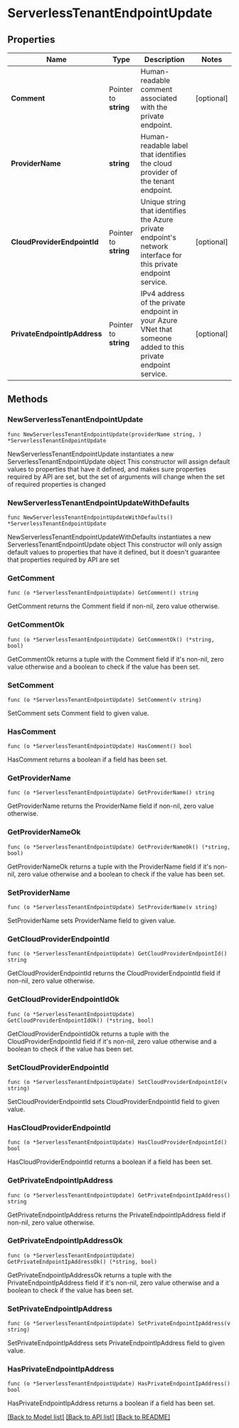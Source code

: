 # ServerlessTenantEndpointUpdate

## Properties

Name | Type | Description | Notes
------------ | ------------- | ------------- | -------------
**Comment** | Pointer to **string** | Human-readable comment associated with the private endpoint. | [optional] 
**ProviderName** | **string** | Human-readable label that identifies the cloud provider of the tenant endpoint. | 
**CloudProviderEndpointId** | Pointer to **string** | Unique string that identifies the Azure private endpoint&#39;s network interface for this private endpoint service. | [optional] 
**PrivateEndpointIpAddress** | Pointer to **string** | IPv4 address of the private endpoint in your Azure VNet that someone added to this private endpoint service. | [optional] 

## Methods

### NewServerlessTenantEndpointUpdate

`func NewServerlessTenantEndpointUpdate(providerName string, ) *ServerlessTenantEndpointUpdate`

NewServerlessTenantEndpointUpdate instantiates a new ServerlessTenantEndpointUpdate object
This constructor will assign default values to properties that have it defined,
and makes sure properties required by API are set, but the set of arguments
will change when the set of required properties is changed

### NewServerlessTenantEndpointUpdateWithDefaults

`func NewServerlessTenantEndpointUpdateWithDefaults() *ServerlessTenantEndpointUpdate`

NewServerlessTenantEndpointUpdateWithDefaults instantiates a new ServerlessTenantEndpointUpdate object
This constructor will only assign default values to properties that have it defined,
but it doesn't guarantee that properties required by API are set

### GetComment

`func (o *ServerlessTenantEndpointUpdate) GetComment() string`

GetComment returns the Comment field if non-nil, zero value otherwise.

### GetCommentOk

`func (o *ServerlessTenantEndpointUpdate) GetCommentOk() (*string, bool)`

GetCommentOk returns a tuple with the Comment field if it's non-nil, zero value otherwise
and a boolean to check if the value has been set.

### SetComment

`func (o *ServerlessTenantEndpointUpdate) SetComment(v string)`

SetComment sets Comment field to given value.

### HasComment

`func (o *ServerlessTenantEndpointUpdate) HasComment() bool`

HasComment returns a boolean if a field has been set.
### GetProviderName

`func (o *ServerlessTenantEndpointUpdate) GetProviderName() string`

GetProviderName returns the ProviderName field if non-nil, zero value otherwise.

### GetProviderNameOk

`func (o *ServerlessTenantEndpointUpdate) GetProviderNameOk() (*string, bool)`

GetProviderNameOk returns a tuple with the ProviderName field if it's non-nil, zero value otherwise
and a boolean to check if the value has been set.

### SetProviderName

`func (o *ServerlessTenantEndpointUpdate) SetProviderName(v string)`

SetProviderName sets ProviderName field to given value.

### GetCloudProviderEndpointId

`func (o *ServerlessTenantEndpointUpdate) GetCloudProviderEndpointId() string`

GetCloudProviderEndpointId returns the CloudProviderEndpointId field if non-nil, zero value otherwise.

### GetCloudProviderEndpointIdOk

`func (o *ServerlessTenantEndpointUpdate) GetCloudProviderEndpointIdOk() (*string, bool)`

GetCloudProviderEndpointIdOk returns a tuple with the CloudProviderEndpointId field if it's non-nil, zero value otherwise
and a boolean to check if the value has been set.

### SetCloudProviderEndpointId

`func (o *ServerlessTenantEndpointUpdate) SetCloudProviderEndpointId(v string)`

SetCloudProviderEndpointId sets CloudProviderEndpointId field to given value.

### HasCloudProviderEndpointId

`func (o *ServerlessTenantEndpointUpdate) HasCloudProviderEndpointId() bool`

HasCloudProviderEndpointId returns a boolean if a field has been set.
### GetPrivateEndpointIpAddress

`func (o *ServerlessTenantEndpointUpdate) GetPrivateEndpointIpAddress() string`

GetPrivateEndpointIpAddress returns the PrivateEndpointIpAddress field if non-nil, zero value otherwise.

### GetPrivateEndpointIpAddressOk

`func (o *ServerlessTenantEndpointUpdate) GetPrivateEndpointIpAddressOk() (*string, bool)`

GetPrivateEndpointIpAddressOk returns a tuple with the PrivateEndpointIpAddress field if it's non-nil, zero value otherwise
and a boolean to check if the value has been set.

### SetPrivateEndpointIpAddress

`func (o *ServerlessTenantEndpointUpdate) SetPrivateEndpointIpAddress(v string)`

SetPrivateEndpointIpAddress sets PrivateEndpointIpAddress field to given value.

### HasPrivateEndpointIpAddress

`func (o *ServerlessTenantEndpointUpdate) HasPrivateEndpointIpAddress() bool`

HasPrivateEndpointIpAddress returns a boolean if a field has been set.

[[Back to Model list]](../README.md#documentation-for-models) [[Back to API list]](../README.md#documentation-for-api-endpoints) [[Back to README]](../README.md)



